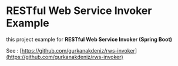 # RESTful Web Service Invoker Example

this project example for  **RESTful Web Service Invoker (Spring Boot)** 

See : [https://github.com/gurkanakdeniz/rws-invoker](https://github.com/gurkanakdeniz/rws-invoker) 
